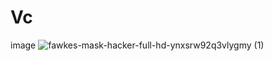 # Vc
image
![fawkes-mask-hacker-full-hd-ynxsrw92q3vlygmy (1)](https://github.com/user-attachments/assets/3ab78f1d-dc8f-437c-a0e6-fa28af76c5d7)
